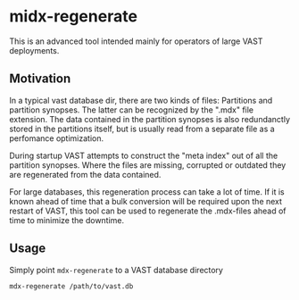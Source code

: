 # midx-regenerate

This is an advanced tool intended mainly for operators
of large VAST deployments.

## Motivation

In a typical vast database dir, there are two kinds of
files: Partitions and partition synopses. The latter
can be recognized by the ".mdx" file extension. The
data contained in the partition synopses is also
redundanctly stored in the partitions itself, but is usually
read from a separate file as a perfomance optimization.

During startup VAST attempts to construct the "meta index"
out of all the partition synopses. Where the files are
missing, corrupted or outdated they are regenerated from the
data contained.

For large databases, this regeneration process can take a
lot of time. If it is known ahead of time that a bulk
conversion will be required upon the next restart of VAST,
this tool can be used to regenerate the .mdx-files ahead
of time to minimize the downtime.

## Usage

Simply point `mdx-regenerate` to a VAST database directory

    mdx-regenerate /path/to/vast.db
